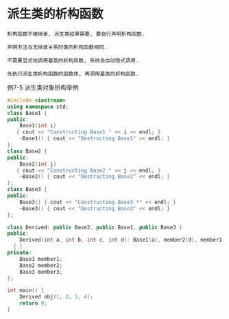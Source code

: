 # 派生类的析构函数

    析构函数不被继承, 派生类如果需要, 要自行声明析构函数.

    声明方法与无继承关系时类的析构函数相同.

    不需要显式地调用基类的析构函数, 系统会自动隐式调用.

    先执行派生类析构函数的函数体, 再调用基类的析构函数.

例7-5 派生类对象析构举例

```cpp
#include <iostream>
using namespace std;
class Base1 {
public:
    Base1(int i)
   { cout << "Constructing Base1 " << i << endl; }
    ~Base1() { cout << "Destructing Base1" << endl; }
};
class Base2 {
public:
    Base2(int j)
   { cout << "Constructing Base2 " << j << endl; }
    ~Base2() { cout << "Destructing Base2" << endl; }
};
class Base3 {
public:
    Base3() { cout << "Constructing Base3 *" << endl; }
    ~Base3() { cout << "Destructing Base3" << endl; }
};

class Derived: public Base2, public Base1, public Base3 {
public:
    Derived(int a, int b, int c, int d): Base1(a), member2(d), member1(c), Base2(b)
  { }
private:
    Base1 member1;
    Base2 member2;
    Base3 member3;
};

int main() {
    Derived obj(1, 2, 3, 4);
    return 0;
}
```
